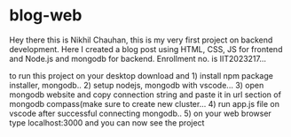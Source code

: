 # blog-web

Hey there this is Nikhil Chauhan, this is my very first project on backend development. Here I created a blog post using HTML, CSS, JS for frontend and Node.js and mongodb for backend. Enrollment no. is IIT2023217...

to run this project on your desktop download and 1) install npm package installer, mongodb.. 2) setup nodejs, mongodb with vscode... 3) open mongodb website and copy connection string and paste it in url section of mongodb compass(make sure to create new cluster... 4) run app.js file on vscode after successful connecting mongodb.. 5) on your web browser type localhost:3000 and you can now see the project
